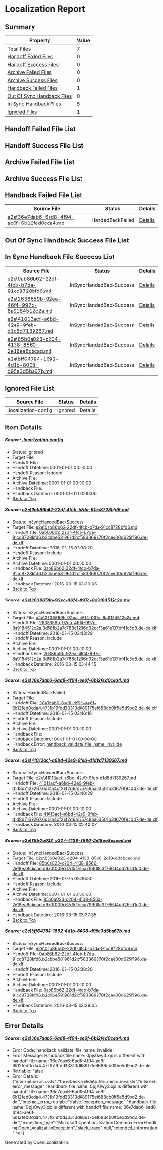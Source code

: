 # <a name='report-top'></a> Localization Report

## Summary
 Property | Value 
 -------- | ----- 
 Total Files | 7
[ Handoff Failed Files ](#handoff-failed-list)| 0
[ Handoff Success Files ](#handoff-success-list)| 0
[ Archive Failed Files ](#archive-failed-list)| 0
[ Archive Success Files ](#archive-success-list)| 0
[ Handback Failed Files ](#handback-failed-list)| 1
[ Out Of Sync Handback Files ](#outofsync-handback-success-list)| 0
[ In Sync Handback Files ](#insync-handback-success-list)| 5
[ Ignored Files ](#ignored-list)| 1

## <a name='handoff-failed-list'></a> Handoff Failed File List

## <a name='handoff-success-list'></a> Handoff Success File List

## <a name='archive-failed-list'></a> Archive Failed File List

## <a name='archive-success-list'></a> Archive Success File List

## <a name='handback-failed-list'></a> Handback Failed File List
 Source File | Status | Details 
 ----------- | ------ | ------- 
 [e2e\36e7dab6-6ad8-4f94-ae6f-6b12fed0cda4.md](https://github.com/OpenLocalizationTest/oltest/blob/324645f63872023f01b41b320d935a25e8253eb4/e2e/36e7dab6-6ad8-4f94-ae6f-6b12fed0cda4.md) | HandedBackFailed | [Details](#39346a17fc11ce410733c17d7d3924e9768d0cb53)

## <a name='outofsync-handback-success-list'></a> Out Of Sync Handback Success File List

## <a name='insync-handback-success-list'></a> In Sync Handback File Success List
 Source File | Status | Details 
 ----------- | ------ | ------- 
 [e2e\0ab86b62-22df-4fcb-b7da-91cc8728bfd6.md](https://github.com/OpenLocalizationTest/oltest/blob/170df0e8d4523a442f8233bbf3dd962060c46abf/e2e/0ab86b62-22df-4fcb-b7da-91cc8728bfd6.md) | InSyncHandedBackSuccess | [Details](#5438117d418e393ff88b8c37fdd06b6a801a81c31)
 [e2e\2638659b-92ea-46f4-997c-8a9184512c2a.md](https://github.com/OpenLocalizationTest/oltest/blob/de7ec52f253ba1961938079f524752e94df9b677/e2e/2638659b-92ea-46f4-997c-8a9184512c2a.md) | InSyncHandedBackSuccess | [Details](#28d3de28db81c223586c6505e06f1b29a0545edb2)
 [e2e\41013acf-a6bd-42e9-9feb-d1d8d7139267.md](https://github.com/OpenLocalizationTest/oltest/blob/5350fcff4a4e362cfc7a93002bbdb4c35d10a4c7/e2e/41013acf-a6bd-42e9-9feb-d1d8d7139267.md) | InSyncHandedBackSuccess | [Details](#b1f6a41539eb901a6c1e8389340f452df94b6a0e4)
 [e2e\85b0a023-c204-4138-8560-2e18ea8cbcad.md](https://github.com/OpenLocalizationTest/oltest/blob/12f196f8c8b782e3e3008e1d5ac189f2042eea2f/e2e/85b0a023-c204-4138-8560-2e18ea8cbcad.md) | InSyncHandedBackSuccess | [Details](#4fd3ca6cef72be2d339ffe1e2045d6692cfcf65c5)
 [e2e\bff64784-1692-4d1b-8008-d95e3d5ba67b.md](https://github.com/OpenLocalizationTest/oltest/blob/324645f63872023f01b41b320d935a25e8253eb4/e2e/bff64784-1692-4d1b-8008-d95e3d5ba67b.md) | InSyncHandedBackSuccess | [Details](#5438117d418e393ff88b8c37fdd06b6a801a81c36)

## <a name='ignored-list'></a> Ignored File List
 Source File | Status | Details 
 ----------- | ------ | ------- 
 [.localization-config](https://github.com/OpenLocalizationTest/oltest/blob/324645f63872023f01b41b320d935a25e8253eb4/.localization-config) | Ignored | [Details](#66aca4b1c2f43b14ec41e0e427345df94af1d5e10)

## Item Details
##### <a name='66aca4b1c2f43b14ec41e0e427345df94af1d5e10'></a> Source: [.localization-config](https://github.com/OpenLocalizationTest/oltest/blob/324645f63872023f01b41b320d935a25e8253eb4/.localization-config)
* Status: Ignored
* Target File: 
* Handoff File: 
* Handoff Datetime: 0001-01-01 00:00:00
* Handoff Reason: Ignored
* Archive File: 
* Archive Datetime: 0001-01-01 00:00:00
* Handback File: 
* Handback Datetime: 0001-01-01 00:00:00
* [Back to Top](#report-top)

##### <a name='5438117d418e393ff88b8c37fdd06b6a801a81c31'></a> Source: [e2e\0ab86b62-22df-4fcb-b7da-91cc8728bfd6.md](https://github.com/OpenLocalizationTest/oltest/blob/170df0e8d4523a442f8233bbf3dd962060c46abf/e2e/0ab86b62-22df-4fcb-b7da-91cc8728bfd6.md)
* Status: InSyncHandedBackSuccess
* Target File: [e2e\0ab86b62-22df-4fcb-b7da-91cc8728bfd6.md](https://github.com/OpenLocalizationTestOrg/oltest.de-de/blob/4b9be0cd097f1415dfa4966129c4ba89630ce19e/e2e/0ab86b62-22df-4fcb-b7da-91cc8728bfd6.md)
* Handoff File: [0ab86b62-22df-4fcb-b7da-91cc8728bfd6.b2dbbe581961d2cf583369870f2ced00d625f196.de-de.xlf](https://github.com/OpenLocalizationTestOrg/olhandoff/blob/78fa7130ec9a8817dba44205ead6692b9c388b37/ol-handoff/OpenLocalizationTestOrg/oltest.de-de/yuwzho/ht/0ab86b62-22df-4fcb-b7da-91cc8728bfd6.b2dbbe581961d2cf583369870f2ced00d625f196.de-de.xlf)
* Handoff Datetime: 2016-03-15 03:38:20
* Handoff Reason: Include
* Archive File: 
* Archive Datetime: 0001-01-01 00:00:00
* Handback File: [0ab86b62-22df-4fcb-b7da-91cc8728bfd6.b2dbbe581961d2cf583369870f2ced00d625f196.de-de.xlf](https://github.com/OpenLocalizationTestOrg/olhandback/blob/3abf37151d16e9f6920c9fcf04f80029c0f75d23/ol-handback/OpenLocalizationTestOrg/oltest.de-de/yuwzho/ht/0ab86b62-22df-4fcb-b7da-91cc8728bfd6.b2dbbe581961d2cf583369870f2ced00d625f196.de-de.xlf)
* Handback Datetime: 2016-03-15 03:39:05
* [Back to Top](#report-top)

##### <a name='28d3de28db81c223586c6505e06f1b29a0545edb2'></a> Source: [e2e\2638659b-92ea-46f4-997c-8a9184512c2a.md](https://github.com/OpenLocalizationTest/oltest/blob/de7ec52f253ba1961938079f524752e94df9b677/e2e/2638659b-92ea-46f4-997c-8a9184512c2a.md)
* Status: InSyncHandedBackSuccess
* Target File: [e2e\2638659b-92ea-46f4-997c-8a9184512c2a.md](https://github.com/OpenLocalizationTestOrg/oltest.de-de/blob/ad1946e04c7f904ef05063cdf91092ccb3e47bfd/e2e/2638659b-92ea-46f4-997c-8a9184512c2a.md)
* Handoff File: [2638659b-92ea-46f4-997c-8a9184512c2a.3d58fb2a7c788c1286d32ccf3a61e137bf41c6d8.de-de.xlf](https://github.com/OpenLocalizationTestOrg/olhandoff/blob/a5cc4e2dff352ee77d456fc2780f25363b1feaea/ol-handoff/OpenLocalizationTestOrg/oltest.de-de/yuwzho/ht/2638659b-92ea-46f4-997c-8a9184512c2a.3d58fb2a7c788c1286d32ccf3a61e137bf41c6d8.de-de.xlf)
* Handoff Datetime: 2016-03-15 03:43:29
* Handoff Reason: Include
* Archive File: 
* Archive Datetime: 0001-01-01 00:00:00
* Handback File: [2638659b-92ea-46f4-997c-8a9184512c2a.3d58fb2a7c788c1286d32ccf3a61e137bf41c6d8.de-de.xlf](https://github.com/OpenLocalizationTestOrg/olhandback/blob/1ade57ef9a7f26d911b96a32f8d93c38317a32f5/ol-handback/OpenLocalizationTestOrg/oltest.de-de/yuwzho/ht/2638659b-92ea-46f4-997c-8a9184512c2a.3d58fb2a7c788c1286d32ccf3a61e137bf41c6d8.de-de.xlf)
* Handback Datetime: 2016-03-15 03:44:15
* [Back to Top](#report-top)

##### <a name='39346a17fc11ce410733c17d7d3924e9768d0cb53'></a> Source: [e2e\36e7dab6-6ad8-4f94-ae6f-6b12fed0cda4.md](https://github.com/OpenLocalizationTest/oltest/blob/324645f63872023f01b41b320d935a25e8253eb4/e2e/36e7dab6-6ad8-4f94-ae6f-6b12fed0cda4.md)
* Status: HandedBackFailed
* Target File: 
* Handoff File: [36e7dab6-6ad8-4f94-ae6f-6b12fed0cda4.473fb19fdd33313d689175ef688cb0ff5e5d9bd2.de-de.xlf](https://github.com/OpenLocalizationTestOrg/olhandoff/blob/754422b001e84b08216d6ffdf0adb1a6a1a6a991/ol-handoff/OpenLocalizationTestOrg/oltest.de-de/yuwzho/ht/36e7dab6-6ad8-4f94-ae6f-6b12fed0cda4.473fb19fdd33313d689175ef688cb0ff5e5d9bd2.de-de.xlf)
* Handoff Datetime: 2016-03-15 03:46:18
* Handoff Reason: Include
* Archive File: 
* Archive Datetime: 0001-01-01 00:00:00
* Handback File: 
* Handback Datetime: 0001-01-01 00:00:00
* Handback Error: [handback_validate_file_name_invalide](#39346a17fc11ce410733c17d7d3924e9768d0cb53handback_validate_file_name_invalide)
* [Back to Top](#report-top)

##### <a name='b1f6a41539eb901a6c1e8389340f452df94b6a0e4'></a> Source: [e2e\41013acf-a6bd-42e9-9feb-d1d8d7139267.md](https://github.com/OpenLocalizationTest/oltest/blob/5350fcff4a4e362cfc7a93002bbdb4c35d10a4c7/e2e/41013acf-a6bd-42e9-9feb-d1d8d7139267.md)
* Status: InSyncHandedBackSuccess
* Target File: [e2e\41013acf-a6bd-42e9-9feb-d1d8d7139267.md](https://github.com/OpenLocalizationTestOrg/oltest.de-de/blob/5614ddbce39f99473d0c7e860f11cefa1f9c8af9/e2e/41013acf-a6bd-42e9-9feb-d1d8d7139267.md)
* Handoff File: [41013acf-a6bd-42e9-9feb-d1d8d7139267.6d61a4cf26f2d6a1757c8aa03501b3d670f94047.de-de.xlf](https://github.com/OpenLocalizationTestOrg/olhandoff/blob/c1cfde4d3f42ad0c79ba14a749db456f0a31a50e/ol-handoff/OpenLocalizationTestOrg/oltest.de-de/yuwzho/ht/41013acf-a6bd-42e9-9feb-d1d8d7139267.6d61a4cf26f2d6a1757c8aa03501b3d670f94047.de-de.xlf)
* Handoff Datetime: 2016-03-15 03:40:29
* Handoff Reason: Include
* Archive File: 
* Archive Datetime: 0001-01-01 00:00:00
* Handback File: [41013acf-a6bd-42e9-9feb-d1d8d7139267.6d61a4cf26f2d6a1757c8aa03501b3d670f94047.de-de.xlf](https://github.com/OpenLocalizationTestOrg/olhandback/blob/0711b28bca283a61350fcb41307daff05cfdeeab/ol-handback/OpenLocalizationTestOrg/oltest.de-de/yuwzho/ht/41013acf-a6bd-42e9-9feb-d1d8d7139267.6d61a4cf26f2d6a1757c8aa03501b3d670f94047.de-de.xlf)
* Handback Datetime: 2016-03-15 03:42:07
* [Back to Top](#report-top)

##### <a name='4fd3ca6cef72be2d339ffe1e2045d6692cfcf65c5'></a> Source: [e2e\85b0a023-c204-4138-8560-2e18ea8cbcad.md](https://github.com/OpenLocalizationTest/oltest/blob/12f196f8c8b782e3e3008e1d5ac189f2042eea2f/e2e/85b0a023-c204-4138-8560-2e18ea8cbcad.md)
* Status: InSyncHandedBackSuccess
* Target File: [e2e\85b0a023-c204-4138-8560-2e18ea8cbcad.md](https://github.com/OpenLocalizationTestOrg/oltest.de-de/blob/d2e77130cc2cbc22391307751cbf2c7866cf4114/e2e/85b0a023-c204-4138-8560-2e18ea8cbcad.md)
* Handoff File: [85b0a023-c204-4138-8560-2e18ea8cbcad.d950f009d67d5f7e5a79908c3f766d4dd26ad1c0.de-de.xlf](https://github.com/OpenLocalizationTestOrg/olhandoff/blob/be8020197efc28604aa9777190606c008c82359e/ol-handoff/OpenLocalizationTestOrg/oltest.de-de/yuwzho/ht/85b0a023-c204-4138-8560-2e18ea8cbcad.d950f009d67d5f7e5a79908c3f766d4dd26ad1c0.de-de.xlf)
* Handoff Datetime: 2016-03-15 03:36:50
* Handoff Reason: Include
* Archive File: 
* Archive Datetime: 0001-01-01 00:00:00
* Handback File: [85b0a023-c204-4138-8560-2e18ea8cbcad.d950f009d67d5f7e5a79908c3f766d4dd26ad1c0.de-de.xlf](https://github.com/OpenLocalizationTestOrg/olhandback/blob/3db99f175cca2a129c8f3ae7cb7d7a0aff9d8e05/ol-handback/OpenLocalizationTestOrg/oltest.de-de/yuwzho/ht/85b0a023-c204-4138-8560-2e18ea8cbcad.d950f009d67d5f7e5a79908c3f766d4dd26ad1c0.de-de.xlf)
* Handback Datetime: 2016-03-15 03:37:35
* [Back to Top](#report-top)

##### <a name='5438117d418e393ff88b8c37fdd06b6a801a81c36'></a> Source: [e2e\bff64784-1692-4d1b-8008-d95e3d5ba67b.md](https://github.com/OpenLocalizationTest/oltest/blob/324645f63872023f01b41b320d935a25e8253eb4/e2e/bff64784-1692-4d1b-8008-d95e3d5ba67b.md)
* Status: InSyncHandedBackSuccess
* Target File: [e2e\0ab86b62-22df-4fcb-b7da-91cc8728bfd6.md](https://github.com/OpenLocalizationTestOrg/oltest.de-de/blob/4b9be0cd097f1415dfa4966129c4ba89630ce19e/e2e/0ab86b62-22df-4fcb-b7da-91cc8728bfd6.md)
* Handoff File: [0ab86b62-22df-4fcb-b7da-91cc8728bfd6.b2dbbe581961d2cf583369870f2ced00d625f196.de-de.xlf](https://github.com/OpenLocalizationTestOrg/olhandoff/blob/78fa7130ec9a8817dba44205ead6692b9c388b37/ol-handoff/OpenLocalizationTestOrg/oltest.de-de/yuwzho/ht/0ab86b62-22df-4fcb-b7da-91cc8728bfd6.b2dbbe581961d2cf583369870f2ced00d625f196.de-de.xlf)
* Handoff Datetime: 2016-03-15 03:38:20
* Handoff Reason: Include
* Archive File: 
* Archive Datetime: 0001-01-01 00:00:00
* Handback File: [0ab86b62-22df-4fcb-b7da-91cc8728bfd6.b2dbbe581961d2cf583369870f2ced00d625f196.de-de.xlf](https://github.com/OpenLocalizationTestOrg/olhandback/blob/3abf37151d16e9f6920c9fcf04f80029c0f75d23/ol-handback/OpenLocalizationTestOrg/oltest.de-de/yuwzho/ht/0ab86b62-22df-4fcb-b7da-91cc8728bfd6.b2dbbe581961d2cf583369870f2ced00d625f196.de-de.xlf)
* Handback Datetime: 2016-03-15 03:39:05
* [Back to Top](#report-top)


## Error Details
##### <a name='39346a17fc11ce410733c17d7d3924e9768d0cb53handback_validate_file_name_invalide'></a> Source: [e2e\36e7dab6-6ad8-4f94-ae6f-6b12fed0cda4.md](#39346a17fc11ce410733c17d7d3924e9768d0cb53)
* Error Code: handback_validate_file_name_invalide
* Error Message: Handback file name: 0pjs0wy3.xjd is different with handoff file name: 36e7dab6-6ad8-4f94-ae6f-6b12fed0cda4.473fb19fdd33313d689175ef688cb0ff5e5d9bd2.de-de.
* Retriable: False
* Error Details: {"internal_error_code":"handback_validate_file_name_invalide","internal_error_message":"Handback file name: 0pjs0wy3.xjd is different with handoff file name: 36e7dab6-6ad8-4f94-ae6f-6b12fed0cda4.473fb19fdd33313d689175ef688cb0ff5e5d9bd2.de-de.","internal_error_retriable":false,"exception_message":"Handback file name: 0pjs0wy3.xjd is different with handoff file name: 36e7dab6-6ad8-4f94-ae6f-6b12fed0cda4.473fb19fdd33313d689175ef688cb0ff5e5d9bd2.de-de.","exception_type":"Microsoft.OpenLocalization.Common.ErrorHandling.OpenLocalizationException","stack_trace":null,"extended_information":null}


Generated by OpenLocalization.
